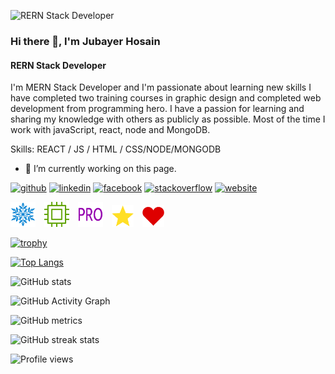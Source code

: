 ![RERN Stack Developer](https://media-exp2.licdn.com/dms/image/C4E16AQGaYjr2KhF6pA/profile-displaybackgroundimage-shrink_350_1400/0/1648980231875?e=1661990400&v=beta&t=ZXmR1Pn01R09NMFO_kEKoMAE1c2cYAkE-09MLNim_Z4)

### Hi there 👋, I'm Jubayer Hosain
#### RERN Stack Developer


I'm MERN Stack Developer and I'm passionate about learning new skills I have completed two training courses in graphic design and completed web development from programming hero. I have a passion for learning and sharing my knowledge with others as publicly as possible. Most of the time I work with javaScript, react, node and MongoDB.

Skills: REACT / JS / HTML / CSS/NODE/MONGODB

- 🔭 I’m currently working on this page. 


[<img src='https://cdn.jsdelivr.net/npm/simple-icons@3.0.1/icons/github.svg' alt='github' height='40'>](https://github.com/https://github.com/JsCoding9838)  [<img src='https://cdn.jsdelivr.net/npm/simple-icons@3.0.1/icons/linkedin.svg' alt='linkedin' height='40'>](https://www.linkedin.com/in/https://www.linkedin.com/in/jubayer-hosain-947010236//)  [<img src='https://cdn.jsdelivr.net/npm/simple-icons@3.0.1/icons/facebook.svg' alt='facebook' height='40'>](https://www.facebook.com/https://www.facebook.com/jubayer2005)  [<img src='https://cdn.jsdelivr.net/npm/simple-icons@3.0.1/icons/stackoverflow.svg' alt='stackoverflow' height='40'>](https://stackoverflow.com/users/https://stackoverflow.com/users/19055642/jubayer)  [<img src='https://cdn.jsdelivr.net/npm/simple-icons@3.0.1/icons/icloud.svg' alt='website' height='40'>](https://jubayer-hosain-portfolio.netlify.app/)  

<a href='https://archiveprogram.github.com/'><img src='https://raw.githubusercontent.com/acervenky/animated-github-badges/master/assets/acbadge.gif' width='40' height='40'></a> <a href='https://docs.github.com/en/developers'><img src='https://raw.githubusercontent.com/acervenky/animated-github-badges/master/assets/devbadge.gif' width='40' height='40'></a> <a href='https://github.com/pricing'><img src='https://raw.githubusercontent.com/acervenky/animated-github-badges/master/assets/pro.gif' width='40' height='40'></a> <a href='https://stars.github.com/'><img src='https://raw.githubusercontent.com/acervenky/animated-github-badges/master/assets/starbadge.gif' width='35' height='35'></a> <a href='https://docs.github.com/en/github/supporting-the-open-source-community-with-github-sponsors'><img src='https://raw.githubusercontent.com/acervenky/animated-github-badges/master/assets/sponsorbadge.gif' width='35' height='35'></a> 

[![trophy](https://github-profile-trophy.vercel.app/?username=https://github.com/JsCoding9838)](https://github.com/ryo-ma/github-profile-trophy)

[![Top Langs](https://github-readme-stats.vercel.app/api/top-langs/?username=https://github.com/JsCoding9838)](https://github.com/anuraghazra/github-readme-stats)

![GitHub stats](https://github-readme-stats.vercel.app/api?username=https://github.com/JsCoding9838&show_icons=true&count_private=true)  

![GitHub Activity Graph](https://activity-graph.herokuapp.com/graph?username=https://github.com/JsCoding9838)  

![GitHub metrics](https://metrics.lecoq.io/https://github.com/JsCoding9838)  

![GitHub streak stats](https://github-readme-streak-stats.herokuapp.com/?user=https://github.com/JsCoding9838)  

![Profile views](https://gpvc.arturio.dev/https://github.com/JsCoding9838)  
